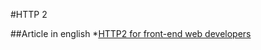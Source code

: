 #HTTP 2

##Article in english
*[HTTP2 for front-end web developers](https://mattwilcox.net/web-development/http2-for-front-end-web-developers)